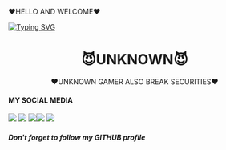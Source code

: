 ❤HELLO AND WELCOME❤

[![Typing SVG](https://readme-typing-svg.herokuapp.com?color=D90000&lines=WELCOME+TO+MY+PROFILE)](https://git.io/typing-svg)



<h1 align="center">
😈UNKNOWN😈
</h1>
</div>
<p align="center">
❤UNKNOWN GAMER ALSO BREAK SECURITIES❤️ 
<p align="center">
 
#### MY SOCIAL MEDIA

[![](https://img.shields.io/badge/Github-black?logo=Github&logoColor=black&labelColor=white)](https://github.com/UNKNOWN-GAMER) [![](https://img.shields.io/badge/Twitter-blue?logo=Twitter&logoColor=White&labelColor=white)](https://mobile.twitter.com/)
[![](https://img.shields.io/badge/Facebook-blue?logo=Facebook&logoColor=blue&labelColor=white)](https://www.facebook.com/UNKNOWN)[![](https://img.shields.io/badge/Instagram-red?logo=Instagram&logoColor=red&labelColor=white)](https://www.instagram.com/UNKNOWN) [![](https://img.shields.io/badge/Whatsapp-CHAT-red?logo=Whatsapp&logoColor=Brightgreen&labelColor=white)](https://wa.me/+**********?text=Asalamualaikum+bang)


##### Don't forget to follow my GITHUB profile 
